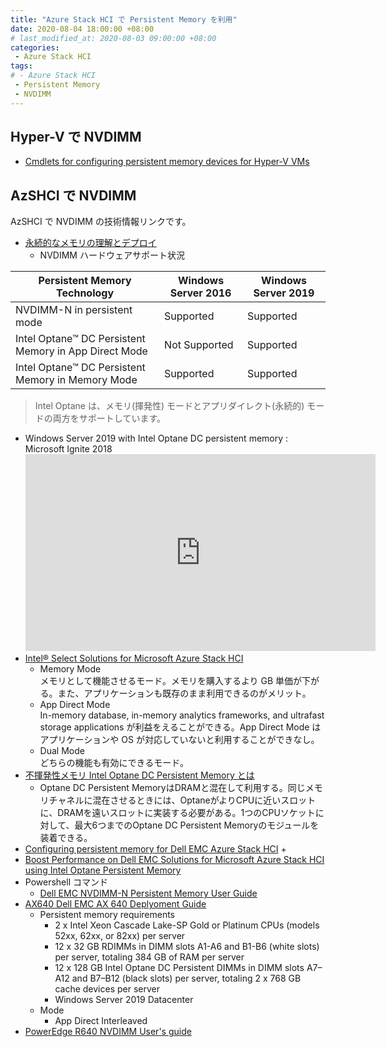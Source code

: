 ```yaml
---
title: "Azure Stack HCI で Persistent Memory を利用"
date: 2020-08-04 18:00:00 +08:00
# last_modified_at: 2020-08-03 09:00:00 +08:00
categories: 
 - Azure Stack HCI
tags: 
# - Azure Stack HCI
 - Persistent Memory
 - NVDIMM
---
```

## Hyper-V で NVDIMM

+ [Cmdlets for configuring persistent memory devices for Hyper-V VMs](https://docs.microsoft.com/en-us/windows-server/virtualization/hyper-v/manage/persistent-memory-cmdlets/?WT.mc_id=WDIT-MVP-500270/)


## AzSHCI で NVDIMM 
AzSHCI で NVDIMM の技術情報リンクです。

+ [永続的なメモリの理解とデプロイ](https://docs.microsoft.com/ja-jp/windows-server/storage/storage-spaces/deploy-pmem/?WT.mc_id=WDIT-MVP-5002708)
    + NVDIMM ハードウェアサポート状況  

|Persistent Memory Technology|Windows Server 2016|Windows Server 2019|
|---|---|---|
|NVDIMM-N in persistent mode|Supported|Supported|
|Intel Optane™ DC Persistent Memory in App Direct Mode|Not Supported|Supported|
|Intel Optane™ DC Persistent Memory in Memory Mode|Supported|Supported|  
 
> Intel Optane は、メモリ(揮発性) モードとアプリダイレクト(永続的) モードの両方をサポートしています。

+ Windows Server 2019 with Intel Optane DC persistent memory : Microsoft Ignite 2018
     <iframe width="560" height="315" src="https://www.youtube.com/embed/8WMXkMLJORc" frameborder="0" allow="accelerometer; autoplay; encrypted-media; gyroscope; picture-in-picture" allowfullscreen></iframe>  
+ [Intel® Select Solutions for Microsoft Azure Stack HCI](https://builders.intel.com/docs/select-solutions-microsoft-azure-stack-hci.pdf)
    + Memory Mode  
        メモリとして機能させるモード。メモリを購入するより GB 単価が下がる。また、アプリケーションも既存のまま利用できるのがメリット。
    + App Direct Mode  
        In-memory database, in-memory analytics frameworks, and ultrafast storage applications が利益をえることができる。App Direct Mode はアプリケーションや OS が対応していないと利用することができなし。
    + Dual Mode  
        どちらの機能も有効にできるモード。
+ [不揮発性メモリ Intel Optane DC Persistent Memory とは](https://pc.watch.impress.co.jp/docs/news/1177812.html)
    + Optane DC Persistent MemoryはDRAMと混在して利用する。同じメモリチャネルに混在させるときには、OptaneがよりCPUに近いスロットに、DRAMを遠いスロットに実装する必要がある。1つのCPUソケットに対して、最大6つまでのOptane DC Persistent Memoryのモジュールを装着できる。
+ [Configuring persistent memory for Dell EMC Azure Stack HCI](https://infohub.delltechnologies.com/l/deployment-guide-234/configuring-persistent-memory-for-azure-stack-hci-1)
    + 
+ [Boost Performance on Dell EMC Solutions for Microsoft Azure Stack HCI using Intel Optane Persistent Memory](https://infohub.delltechnologies.com/p/boost-performance-on-dell-emc-solutions-for-microsoft-azure-stack-hci-using-intel-optane-persistent-memory/)
+ Powershell コマンド
    + [Dell EMC NVDIMM-N Persistent Memory User Guide](https://www.dell.com/support/manuals/in/en/indhs1/poweredge-r940/nvdimm-n_ug_pub/powershell-cmdlets?guid=guid-325e2516-07ae-4b68-b696-009ba6d43ca1&lang=en-us)
+ [AX640 Dell EMC AX 640 Deplyoment Guide](https://topics-cdn.dell.com/pdf/azure-hci-deploy_en-us.pdf)
    + Persistent memory requirements
        + 2 x Intel Xeon Cascade Lake-SP Gold or Platinum CPUs (models 52xx, 62xx, or 82xx) per server
        + 12 x 32 GB RDIMMs in DIMM slots A1-A6 and B1-B6 (white slots) per server, totaling 384 GB of RAM per server
        + 12 x 128 GB Intel Optane DC Persistent DIMMs in DIMM slots A7–A12 and B7–B12 (black slots) per server, totaling 2 x 768 GB cache devices per server
        + Windows Server 2019 Datacenter
    + Mode
        + App Direct Interleaved
+ [PowerEdge R640 NVDIMM User's guide](https://topics-cdn.dell.com/pdf/poweredge-r740_users-guide3_ja-jp.pdf)





